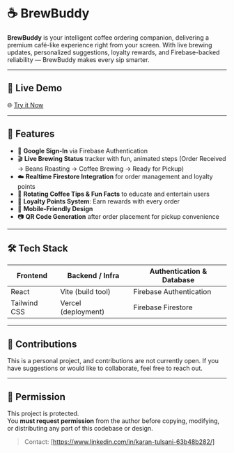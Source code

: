 # ☕ BrewBuddy

**BrewBuddy** is your intelligent coffee ordering companion, delivering a premium café-like experience right from your screen. With live brewing updates, personalized suggestions, loyalty rewards, and Firebase-backed reliability — BrewBuddy makes every sip smarter.

---

## 🚀 Live Demo

🌐 [Try it Now](https://brew-buddy-67bu1duuw-karantulsanis-projects.vercel.app/)

---

## 📸 Features

- 🔐 **Google Sign-In** via Firebase Authentication  
- 🎬 **Live Brewing Status** tracker with fun, animated steps (Order Received → Beans Roasting → Coffee Brewing → Ready for Pickup)  
- ☁️ **Realtime Firestore Integration** for order management and loyalty points  
- 💬 **Rotating Coffee Tips & Fun Facts** to educate and entertain users  
- 🏅 **Loyalty Points System**: Earn rewards with every order  
- 📱 **Mobile-Friendly Design**  
- 📷 **QR Code Generation** after order placement for pickup convenience

---

## 🛠️ Tech Stack

| Frontend     | Backend / Infra     | Authentication & Database |
|--------------|---------------------|----------------------------|
| React        | Vite (build tool)   | Firebase Authentication    |
| Tailwind CSS | Vercel (deployment) | Firebase Firestore         |

---

## 🤝 Contributions

This is a personal project, and contributions are not currently open. If you have suggestions or would like to collaborate, feel free to reach out.

---

## 🚫 Permission

This project is protected.  
You **must request permission** from the author before copying, modifying, or distributing any part of this codebase or design.

> Contact: [https://www.linkedin.com/in/karan-tulsani-63b48b282/]
